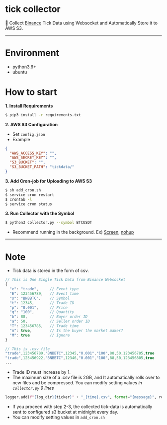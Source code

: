 # tick collector
📂 Collect [Binance](https://www.binance.com/kr/register?ref=19858986) Tick Data using Websocket and Automatically Store it to AWS S3.

---
# **Environment**
- python3.6+
- ubuntu

# How to start

**1. Install Requirements**
```sh
$ pip3 install -r requirements.txt
```

**2. AWS S3 Configuration**
- Set `config.json`
- Example
```json
{
  "AWS_ACCESS_KEY": "",
  "AWS_SECRET_KEY": "",
  "S3_BUCKET": "",
  "S3_BUCKET_PATH": "tickdata/"
}
```

**3. Add Cron-job for Uploading to AWS S3**
```sh
$ sh add_cron.sh
$ service cron restart
$ crontab -l
$ service cron status
```

**3. Run Collector with the Symbol**
```sh
$ python3 collector.py --symbol BTCUSDT
```
- Recommend running in the background. Ex) [Screen](https://linuxize.com/post/how-to-use-linux-screen/), [nohup](https://en.wikipedia.org/wiki/Nohup)

---
# Note
- Tick data is stored in the form of csv.

```javascript
// This is One Single Tick Data from Binance Websocket
{
  "e": "trade",     // Event type
  "E": 123456789,   // Event time
  "s": "BNBBTC",    // Symbol
  "t": 12345,       // Trade ID
  "p": "0.001",     // Price
  "q": "100",       // Quantity
  "b": 88,          // Buyer order ID
  "a": 50,          // Seller order ID
  "T": 123456785,   // Trade time
  "m": true,        // Is the buyer the market maker?
  "M": true         // Ignore
}
```

```javascript
// This is .csv file
"trade",123456789,"BNBBTC",12345,"0.001","100",88,50,123456785,true
"trade",123456922,"BNBBTC",12346,"0.001","100",88,50,123456805,true
...
```

- Trade ID must increase by 1.
- The maximum size of a .csv file is 2GB, and It automatically rolls over to new files and be compressed.
You can modify setting values *in `collector.py` 9 lines*

```python
logger.add(f"{log_dir}{ticker}" + "_{time}.csv", format="{message}", rotation="2 GB", compression="zip")
```

- If you proceed with step 2-3, the collected tick-data is automatically sent to configured s3 bucket at midnight every day.
- You can modify setting values in `add_cron.sh`

